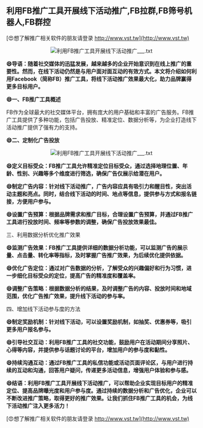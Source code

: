 ## **利用FB推广工具开展线下活动推广,FB拉群,FB筛号机器人,FB群控**

[😍想了解推广相关软件的朋友请登录 http://www.vst.tw](http://www.vst.tw)

 <center><img src="https://vst.tw/MP4/tuiguang/png/4.png" alt="利用FB推广工具开展线下活动推广___.txt"></center>

**😄导语：随着社交媒体的迅猛发展，越来越多的企业开始意识到在线上推广的重要性。然而，在线下活动仍然是与用户面对面互动的有效方式。本文将介绍如何利用Facebook（简称FB）推广工具，将线下活动推广效果最大化，助力品牌赢得更多目标用户。**

**😄一、FB推广工具概述**

FB作为全球最大的社交媒体平台，拥有庞大的用户基础和丰富的广告服务。FB推广工具提供了多种功能，包括广告投放、精准定位、数据分析等，为企业打造线下活动推广提供了强有力的支持。

**😄二、定制化广告投放**

 <center><img src="https://vst.tw/MP4/tuiguang/png/3.png" alt="利用FB推广工具开展线下活动推广___.txt"></center>

**😄定义目标受众：FB推广工具允许精准定位目标受众，通过选择地理位置、年龄、性别、兴趣等多个维度进行筛选，确保广告仅展示给潜在用户。**

**😄制定广告内容：针对线下活动推广，广告内容应具有吸引力和醒目性，突出活动主题和亮点。同时，结合线下活动的时间、地点等信息，提供参与方式和报名链接，方便用户参与。**

**😄设置广告预算：根据品牌需求和推广目标，合理设置广告预算，并通过FB推广工具进行投放时间、频率等参数的调整，确保广告投放效果最佳。**

三、利用数据分析优化推广效果

**😄监测广告效果：FB推广工具提供详细的数据分析功能，可以监测广告的展示量、点击量、转化率等指标，及时掌握广告推广效果，为后续优化提供依据。**

**😄优化广告定位：通过对广告数据的分析，了解受众的兴趣偏好和行为习惯，进一步细化目标受众的定位，提高广告的精准度和覆盖率。**

**😄调整广告策略：根据数据分析的结果，及时调整广告的内容、投放时间和地域范围，优化广告推广效果，提升线下活动的参与率。**

四、增加线下活动参与度的方法

**😄制定奖励机制：针对线下活动，可以设置奖励机制，如抽奖、优惠券等，吸引更多用户报名参与。**

**😄引导社交互动：利用FB推广工具的社交功能，鼓励用户在活动期间分享照片、心得等内容，并提供参与话题讨论的平台，增加用户的参与度和黏性。**

**😄持续沟通互动：通过FB推广工具的私信功能或活动页面评论区，与用户进行持续的互动和沟通，回答用户疑问，传递更多活动信息，增强用户体验和参与感。**

**😄结语：利用FB推广工具开展线下活动推广，可以帮助企业实现目标用户的精准定位、提高品牌曝光度和用户参与度。通过持续的数据分析和广告优化，企业可以不断改进推广策略，取得更好的推广效果。让我们抓住FB推广工具的机会，为线下活动推广注入更多活力！**

[😍想了解推广相关软件的朋友请登录 http://www.vst.tw](http://www.vst.tw)



